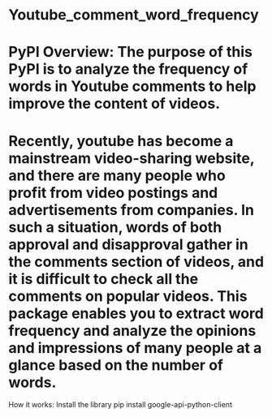 # Youtube_comment_word_frequency

# PyPI Overview: The purpose of this PyPI is to analyze the frequency of words in Youtube comments to help improve the content of videos.
# Recently, youtube has become a mainstream video-sharing website, and there are many people who profit from video postings and advertisements from companies. In such a situation, words of both approval and disapproval gather in the comments section of videos, and it is difficult to check all the comments on popular videos. This package enables you to extract word frequency and analyze the opinions and impressions of many people at a glance based on the number of words.

How it works:
Install the library
pip install google-api-python-client


